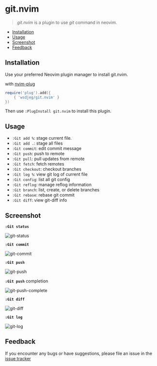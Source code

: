 # git.nvim

> _git.nvim_ is a plugin to use _git_ command in neovim.

<!-- vim-markdown-toc GFM -->

* [Installation](#installation)
* [Usage](#usage)
* [Screenshot](#screenshot)
* [Feedback](#feedback)

<!-- vim-markdown-toc -->

## Installation

Use your preferred Neovim plugin manager to install git.nvim.

with [nvim-plug](https://github.com/wsdjeg/nvim-plug)

```lua
require('plug').add({
    { 'wsdjeg/git.nvim' }
})
```

Then use `:PlugInstall git.nvim` to install this plugin.

## Usage

- `:Git add %`: stage current file.
- `:Git add .`: stage all files
- `:Git commit`: edit commit message
- `:Git push`: push to remote
- `:Git pull`: pull updates from remote
- `:Git fetch`: fetch remotes
- `:Git checkout`: checkout branches
- `:Git log %`: view git log of current file
- `:Git config`: list all git config
- `:Git reflog`: manage reflog information
- `:Git branch`: list, create, or delete branches
- `:Git rebase`: rebase git commit
- `:Git diff`: view git-diff info

## Screenshot

**`:Git status`**

![git-status](https://img.spacevim.org/70063320-85efb600-1622-11ea-9aad-88d8b5b0f6d6.png)

**`:Git commit`**

![git-commit](https://img.spacevim.org/70335089-96519c00-1881-11ea-9c96-84c32566a002.png)

**`:Git push`**

![git-push](https://img.spacevim.org/70335203-d0bb3900-1881-11ea-8bf3-85b248c20dae.png)

**`:Git push`** completion

![git-push-complete](https://img.spacevim.org/70384670-7de69c00-19bd-11ea-91fe-9e8ced9775db.gif)

**`:Git diff`**

![git-diff](https://img.spacevim.org/70369625-7c52a080-18f7-11ea-9ee9-a1ba499b3d1f.png)

**`:Git log`**

![git-log](https://img.spacevim.org/70444048-39015900-1ad4-11ea-9522-1711c0c67098.png)

## Feedback

If you encounter any bugs or have suggestions, please file an issue in the [issue tracker](https://github.com/wsdjeg/git.vim/issues)
